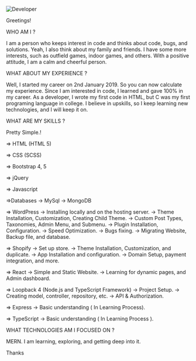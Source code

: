 ![Developer](https://user-images.githubusercontent.com/64454714/145720906-ef07963b-b3c6-4c7f-a586-a0a63f7e8150.jpg)


Greetings!

WHO AM I ?

I am a person who keeps interest in code and thinks about code, bugs, and solutions. Yeah, I also think about my family and friends. I have some more interests, such as outfield games, indoor games, and others. With a positive attitude, I am a calm and cheerful person. 

WHAT ABOUT MY EXPERIENCE ?

Well, I started my career on 2nd January 2019. So you can now calculate my experience. Since I am interested in code, I learned and gave 100% in my career. As a developer, I wrote my first code in HTML, but C was my first programing language in college. I believe in upskills, so I keep learning new technologies, and I will keep it on. 

WHAT ARE MY SKILLS ?

Pretty Simple.!

=> HTML (HTML 5)

=> CSS (SCSS)

=> Bootstrap 4, 5

=> jQuery

=> Javascript

=>Databases
    -> MySql
    -> MongoDB

=> WordPress
    -> Installing locally and on the hosting server.
    -> Theme Installation, Customization, Creating Child Theme.
    -> Custom Post Types, Taxonomies, Admin Menu, and Submenu.
    -> Plugin Installation, Configuration.
    -> Speed Optimization.
    -> Bugs fixing.
    -> Migrating Website, Backup file, and database.

=> Shopify
     -> Set up store.
     -> Theme Installation, Customization, and duplicate.
     -> App Installation and configuration.
     -> Domain Setup, payment integration, and more. 

=> React
    -> Simple and Static Website.
    -> Learning for dynamic pages, and Admin dashboard.

=> Loopback 4 (Node.js and TypeScript Framework)
    -> Project Setup.
    -> Creating model, controller, repository, etc.
    -> API & Authorization.

=> Express
    -> Basic understanding ( In Learning Process).

=> TypeScript
    -> Basic understanding ( In Learning Process ).


WHAT TECHNOLOGIES AM I FOCUSED ON ?

MERN. I am learning, exploring, and getting deep into it. 

Thanks
